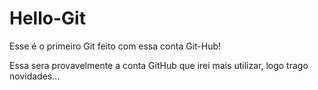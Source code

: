 # Hello-Git
Esse é o primeiro Git feito com essa conta Git-Hub!

Essa sera provavelmente a  conta GitHub que irei mais utilizar, logo trago novidades...
